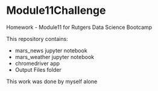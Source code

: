 # Module11Challenge
Homework - Module11 for Rutgers Data Science Bootcamp

This repository contains:
* mars_news jupyter notebook
* mars_weather jupyter notebook
* chromedriver app
* Output Files folder

This work was done by myself alone